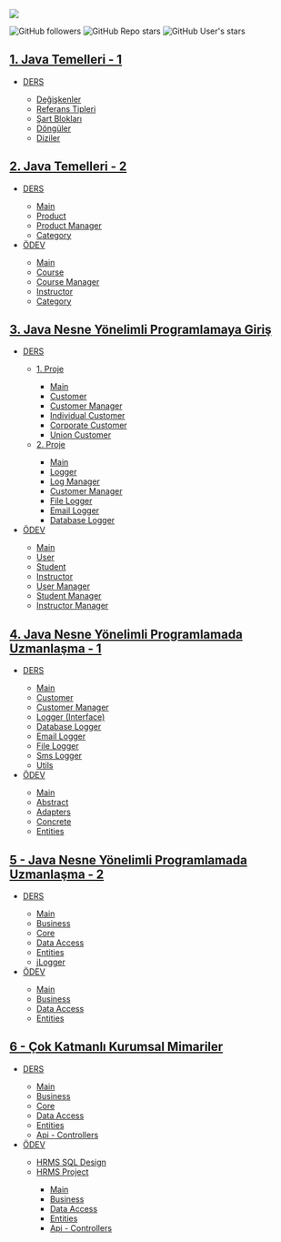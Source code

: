 <img align="center" src="https://r.resimlink.com/a32VDFXC.jpg"></img>

![GitHub followers](https://img.shields.io/github/followers/icanerdogan?style=for-the-badge)
![GitHub Repo stars](https://img.shields.io/github/stars/icanerdogan/JavaReactKamp?color=ocea&style=for-the-badge)
![GitHub User's stars](https://img.shields.io/github/stars/icanerdogan?color=yellow&style=for-the-badge)

<!-- JAVA TEMELLERİ - 1-->
<h2><a href="https://github.com/icanerdogan/JavaReactKamp/tree/master/1%20-%20Java%20Temelleri%201">1. Java Temelleri - 1 </a></h2>
    <ul>
        <li><a href="https://github.com/icanerdogan/JavaReactKamp/tree/master/1%20-%20Java%20Temelleri%201/DERS/Intro/src">DERS</a></li>
            <ul>
                <li><a href="https://github.com/icanerdogan/JavaReactKamp/blob/master/1%20-%20Java%20Temelleri%201/DERS/Intro/src/Main.java">Değişkenler</a> </li>
                <li><a href="https://github.com/icanerdogan/JavaReactKamp/blob/master/1%20-%20Java%20Temelleri%201/DERS/Intro/src/Type.java">Referans Tipleri</a> </li>
                <li><a href="https://github.com/icanerdogan/JavaReactKamp/blob/master/1%20-%20Java%20Temelleri%201/DERS/Intro/src/Conditions.java">Şart Blokları</a> </li>
                <li><a href="https://github.com/icanerdogan/JavaReactKamp/blob/master/1%20-%20Java%20Temelleri%201/DERS/Intro/src/Lists.java">Döngüler</a></li>
                <li><a href="https://github.com/icanerdogan/JavaReactKamp/blob/master/1%20-%20Java%20Temelleri%201/DERS/Intro/src/Lists.java">Diziler</a></li>
            </ul> 
    </ul>
<!-- JAVA TEMELLERİ - 2-->
<h2><a href="https://github.com/icanerdogan/JavaReactKamp/tree/master/2%20-%20Java%20Temelleri%202">2. Java Temelleri - 2 </a></h2>
    <ul>
        <li><a href="https://github.com/icanerdogan/JavaReactKamp/tree/master/2%20-%20Java%20Temelleri%202/DERS">DERS</a></li>
            <ul>
                <li><a href="https://github.com/icanerdogan/JavaReactKamp/blob/master/2%20-%20Java%20Temelleri%202/DERS/oopIntro/src/oopIntro/Main.java">Main</a> </li>
                <li><a href="https://github.com/icanerdogan/JavaReactKamp/blob/master/2%20-%20Java%20Temelleri%202/DERS/oopIntro/src/oopIntro/Product.java">Product</a> </li>
                <li><a href="https://github.com/icanerdogan/JavaReactKamp/blob/master/2%20-%20Java%20Temelleri%202/DERS/oopIntro/src/oopIntro/ProductManager.java">Product Manager</a> </li>
                <li><a href="https://github.com/icanerdogan/JavaReactKamp/blob/master/2%20-%20Java%20Temelleri%202/DERS/oopIntro/src/oopIntro/Category.java">Category</a></li>
            </ul>
        <li><a href = "https://github.com/icanerdogan/JavaReactKamp/tree/master/2%20-%20Java%20Temelleri%202/ODEV"> ÖDEV </a></li>
            <ul>
                <li><a href="https://github.com/icanerdogan/JavaReactKamp/blob/master/2%20-%20Java%20Temelleri%202/ODEV/oopIntroTask/src/oopIntroTask/Main.java">Main</a> </li>
                <li><a href="https://github.com/icanerdogan/JavaReactKamp/blob/master/2%20-%20Java%20Temelleri%202/ODEV/oopIntroTask/src/oopIntroTask/Course.java">Course</a> </li>
                <li><a href="https://github.com/icanerdogan/JavaReactKamp/blob/master/2%20-%20Java%20Temelleri%202/ODEV/oopIntroTask/src/oopIntroTask/CourseManager.java">Course Manager</a></li>
                <li><a href="https://github.com/icanerdogan/JavaReactKamp/blob/master/2%20-%20Java%20Temelleri%202/ODEV/oopIntroTask/src/oopIntroTask/Instructor.java">Instructor</a> </li>
                <li><a href="https://github.com/icanerdogan/JavaReactKamp/blob/master/2%20-%20Java%20Temelleri%202/ODEV/oopIntroTask/src/oopIntroTask/Category.java">Category</a></li>
            </ul>   
    </ul>
<!-- JAVA NESNE YÖNELİMLİ PROGRAMLAMA - 3 -->
    <h2><a href="https://github.com/icanerdogan/JavaReactKamp/tree/master/3%20-%20Java%20Nesne%20Yönelimli%20Programlamaya%20Giriş">3. Java Nesne Yönelimli Programlamaya Giriş </a></h2>
    <ul>
        <li><a href="https://github.com/icanerdogan/JavaReactKamp/tree/master/3%20-%20Java%20Nesne%20Yönelimli%20Programlamaya%20Giriş/DERS">DERS</a></li>
    <ul>
        <li><a href="https://github.com/icanerdogan/JavaReactKamp/tree/master/3%20-%20Java%20Nesne%20Yönelimli%20Programlamaya%20Giriş/DERS/inheritance/src/inheritance">1. Proje</a></li>
            <ul>
                <li><a href="https://github.com/icanerdogan/JavaReactKamp/blob/master/3%20-%20Java%20Nesne%20Yönelimli%20Programlamaya%20Giriş/DERS/inheritance/src/inheritance/Main.java">Main</a> </li>
                <li><a href="https://github.com/icanerdogan/JavaReactKamp/blob/master/3%20-%20Java%20Nesne%20Yönelimli%20Programlamaya%20Giriş/DERS/inheritance/src/inheritance/Customer.java">Customer</a> </li>
                <li><a href="https://github.com/icanerdogan/JavaReactKamp/blob/master/3%20-%20Java%20Nesne%20Yönelimli%20Programlamaya%20Giriş/DERS/inheritance/src/inheritance/CustomerManager.java">Customer Manager</a> </li>
                <li><a href="https://github.com/icanerdogan/JavaReactKamp/blob/master/3%20-%20Java%20Nesne%20Yönelimli%20Programlamaya%20Giriş/DERS/inheritance/src/inheritance/IndividualCustomer.java">Individual Customer</a></li>
                <li><a href="https://github.com/icanerdogan/JavaReactKamp/blob/master/3%20-%20Java%20Nesne%20Yönelimli%20Programlamaya%20Giriş/DERS/inheritance/src/inheritance/CorporateCustomer.java">Corporate Customer</a> </li>
                <li><a href="https://github.com/icanerdogan/JavaReactKamp/blob/master/3%20-%20Java%20Nesne%20Yönelimli%20Programlamaya%20Giriş/DERS/inheritance/src/inheritance/UnionCustomer.java">Union Customer</a></li>
            </ul>
        <li><a href="https://github.com/icanerdogan/JavaReactKamp/tree/master/3%20-%20Java%20Nesne%20Yönelimli%20Programlamaya%20Giriş/DERS/inheritance2/src/inheritance2"> 2. Proje </a></li>
            <ul>
                <li><a href="https://github.com/icanerdogan/JavaReactKamp/blob/master/3%20-%20Java%20Nesne%20Yönelimli%20Programlamaya%20Giriş/DERS/inheritance2/src/inheritance2/Main.java">Main</a> </li>
                <li><a href="https://github.com/icanerdogan/JavaReactKamp/blob/master/3%20-%20Java%20Nesne%20Yönelimli%20Programlamaya%20Giriş/DERS/inheritance2/src/inheritance2/Logger.java">Logger</a> </li>
                <li><a href="https://github.com/icanerdogan/JavaReactKamp/blob/master/3%20-%20Java%20Nesne%20Yönelimli%20Programlamaya%20Giriş/DERS/inheritance2/src/inheritance2/LogManager.java">Log Manager</a> </li>
                <li><a href="https://github.com/icanerdogan/JavaReactKamp/blob/master/3%20-%20Java%20Nesne%20Yönelimli%20Programlamaya%20Giriş/DERS/inheritance2/src/inheritance2/CustomerManager.java">Customer Manager</a> </li>
                <li><a href="https://github.com/icanerdogan/JavaReactKamp/blob/master/3%20-%20Java%20Nesne%20Yönelimli%20Programlamaya%20Giriş/DERS/inheritance2/src/inheritance2/FileLogger.java">File Logger</a></li>
                <li><a href="https://github.com/icanerdogan/JavaReactKamp/blob/master/3%20-%20Java%20Nesne%20Yönelimli%20Programlamaya%20Giriş/DERS/inheritance2/src/inheritance2/EmailLogger.java">Email Logger</a> </li>
                <li><a href="https://github.com/icanerdogan/JavaReactKamp/blob/master/3%20-%20Java%20Nesne%20Yönelimli%20Programlamaya%20Giriş/DERS/inheritance2/src/inheritance2/DatabaseLogger.java">Database Logger</a></li>
            </ul>
    </ul>      
        <li><a href = "https://github.com/icanerdogan/JavaReactKamp/tree/master/3%20-%20Java%20Nesne%20Yönelimli%20Programlamaya%20Giriş/ODEV"> ÖDEV </a></li>
            <ul>
                <li><a href="https://github.com/icanerdogan/JavaReactKamp/blob/master/3%20-%20Java%20Nesne%20Yönelimli%20Programlamaya%20Giriş/ODEV/day3Task/src/day3Task/Main.java">Main</a> </li>
                <li><a href="https://github.com/icanerdogan/JavaReactKamp/blob/master/3%20-%20Java%20Nesne%20Yönelimli%20Programlamaya%20Giriş/ODEV/day3Task/src/day3Task/User.java">User</a> </li>
                <li><a href="https://github.com/icanerdogan/JavaReactKamp/blob/master/3%20-%20Java%20Nesne%20Yönelimli%20Programlamaya%20Giriş/ODEV/day3Task/src/day3Task/Student.java">Student</a></li>
                <li><a href="https://github.com/icanerdogan/JavaReactKamp/blob/master/3%20-%20Java%20Nesne%20Yönelimli%20Programlamaya%20Giriş/ODEV/day3Task/src/day3Task/Instructor.java">Instructor</a> </li>
                <li><a href="https://github.com/icanerdogan/JavaReactKamp/blob/master/3%20-%20Java%20Nesne%20Yönelimli%20Programlamaya%20Giriş/ODEV/day3Task/src/day3Task/UserManager.java">User Manager</a></li>
                <li><a href="https://github.com/icanerdogan/JavaReactKamp/blob/master/3%20-%20Java%20Nesne%20Yönelimli%20Programlamaya%20Giriş/ODEV/day3Task/src/day3Task/StudentManager.java">Student Manager</a></li>
                <li><a href="https://github.com/icanerdogan/JavaReactKamp/blob/master/3%20-%20Java%20Nesne%20Yönelimli%20Programlamaya%20Giriş/ODEV/day3Task/src/day3Task/InstructorManager.java">Instructor Manager</a></li>
            </ul>   
    </ul>
<!-- JAVA NESNE PROGRAMLAMA UZMANLAŞMA - 4-->  
<h2><a href="https://github.com/icanerdogan/JavaReactKamp/tree/master/2%20-%20Java%20Temelleri%202">4. Java Nesne Yönelimli Programlamada Uzmanlaşma - 1</a></h2>
    <ul>
        <li><a href="https://github.com/icanerdogan/JavaReactKamp/tree/master/4%20-%20Java%20Nesne%20Yönelimli%20Programlamada%20Uzmanlaşma%201/DERS">DERS</a></li>
            <ul>
                <li><a href="https://github.com/icanerdogan/JavaReactKamp/blob/master/4%20-%20Java%20Nesne%20Yönelimli%20Programlamada%20Uzmanlaşma%201/DERS/interfaces/src/interfaces/Main.java">Main</a> </li>
                <li><a href="https://github.com/icanerdogan/JavaReactKamp/blob/master/4%20-%20Java%20Nesne%20Yönelimli%20Programlamada%20Uzmanlaşma%201/DERS/interfaces/src/interfaces/Customer.java">Customer</a> </li>
                <li><a href="https://github.com/icanerdogan/JavaReactKamp/blob/master/4%20-%20Java%20Nesne%20Yönelimli%20Programlamada%20Uzmanlaşma%201/DERS/interfaces/src/interfaces/CustomerManager.java">Customer Manager</a> </li>
                <li><a href="https://github.com/icanerdogan/JavaReactKamp/blob/master/4%20-%20Java%20Nesne%20Yönelimli%20Programlamada%20Uzmanlaşma%201/DERS/interfaces/src/interfaces/Logger.java">Logger (Interface)</a></li>
                <li><a href="https://github.com/icanerdogan/JavaReactKamp/blob/master/4%20-%20Java%20Nesne%20Yönelimli%20Programlamada%20Uzmanlaşma%201/DERS/interfaces/src/interfaces/DatabaseLogger.java">Database Logger</a> </li>
                <li><a href="https://github.com/icanerdogan/JavaReactKamp/blob/master/4%20-%20Java%20Nesne%20Yönelimli%20Programlamada%20Uzmanlaşma%201/DERS/interfaces/src/interfaces/EmailLogger.java">Email Logger</a> </li>
                <li><a href="https://github.com/icanerdogan/JavaReactKamp/blob/master/4%20-%20Java%20Nesne%20Yönelimli%20Programlamada%20Uzmanlaşma%201/DERS/interfaces/src/interfaces/FileLogger.java">File Logger</a> </li>
                <li><a href="https://github.com/icanerdogan/JavaReactKamp/blob/master/4%20-%20Java%20Nesne%20Yönelimli%20Programlamada%20Uzmanlaşma%201/DERS/interfaces/src/interfaces/SmsLogger.java">Sms Logger</a></li>
                <li><a href="https://github.com/icanerdogan/JavaReactKamp/blob/master/4%20-%20Java%20Nesne%20Yönelimli%20Programlamada%20Uzmanlaşma%201/DERS/interfaces/src/interfaces/Utils.java">Utils</a></li>
            </ul>
     <li><a href="https://github.com/icanerdogan/JavaReactKamp/tree/master/4%20-%20Java%20Nesne%20Yönelimli%20Programlamada%20Uzmanlaşma%201/ODEV">ÖDEV</a></li>
            <ul>
                <li><a href="https://github.com/icanerdogan/JavaReactKamp/blob/master/4%20-%20Java%20Nesne%20Yönelimli%20Programlamada%20Uzmanlaşma%201/ODEV/day4Task1/src/Main.java">Main</a> </li>
                <li><a href="https://github.com/icanerdogan/JavaReactKamp/tree/master/4%20-%20Java%20Nesne%20Yönelimli%20Programlamada%20Uzmanlaşma%201/ODEV/day4Task1/src/Abstract">Abstract</a> </li>
                <li><a href="https://github.com/icanerdogan/JavaReactKamp/tree/master/4%20-%20Java%20Nesne%20Yönelimli%20Programlamada%20Uzmanlaşma%201/ODEV/day4Task1/src/Adapters">Adapters</a> </li>
                <li><a href="https://github.com/icanerdogan/JavaReactKamp/tree/master/4%20-%20Java%20Nesne%20Yönelimli%20Programlamada%20Uzmanlaşma%201/ODEV/day4Task1/src/Concrete">Concrete</a> </li>
                <li><a href="https://github.com/icanerdogan/JavaReactKamp/tree/master/4%20-%20Java%20Nesne%20Yönelimli%20Programlamada%20Uzmanlaşma%201/ODEV/day4Task1/src/Entities">Entities</a></li>
            </ul>
</ul>

<h2><a href="https://github.com/icanerdogan/JavaReactKamp/tree/master/5%20-%20Java%20Nesne%20Yönelimli%20Programlamada%20Uzmanlaşma%202">5 - Java Nesne Yönelimli Programlamada Uzmanlaşma - 2 </a></h2>
    <ul>
        <li><a href="https://github.com/icanerdogan/JavaReactKamp/tree/master/5%20-%20Java%20Nesne%20Yönelimli%20Programlamada%20Uzmanlaşma%202/DERS">DERS</a></li>
            <ul>
                <li><a href="https://github.com/icanerdogan/JavaReactKamp/blob/master/5%20-%20Java%20Nesne%20Yönelimli%20Programlamada%20Uzmanlaşma%202/DERS/nLayeredDemo/src/Main.java">Main</a> </li>
                <li><a href="https://github.com/icanerdogan/JavaReactKamp/tree/master/5%20-%20Java%20Nesne%20Yönelimli%20Programlamada%20Uzmanlaşma%202/DERS/nLayeredDemo/src/business">Business</a> </li>
                <li><a href="https://github.com/icanerdogan/JavaReactKamp/tree/master/5%20-%20Java%20Nesne%20Yönelimli%20Programlamada%20Uzmanlaşma%202/DERS/nLayeredDemo/src/core">Core </a> </li>
                <li><a href="https://github.com/icanerdogan/JavaReactKamp/tree/master/5%20-%20Java%20Nesne%20Yönelimli%20Programlamada%20Uzmanlaşma%202/DERS/nLayeredDemo/src/dataAccess">Data Access</a></li>
                <li><a href="https://github.com/icanerdogan/JavaReactKamp/tree/master/5%20-%20Java%20Nesne%20Yönelimli%20Programlamada%20Uzmanlaşma%202/DERS/nLayeredDemo/src/entities">Entities</a></li>
                <li><a href="https://github.com/icanerdogan/JavaReactKamp/tree/master/5%20-%20Java%20Nesne%20Yönelimli%20Programlamada%20Uzmanlaşma%202/DERS/nLayeredDemo/src/jLogger">jLogger</a></li>
            </ul>
        <li><a href = "https://github.com/icanerdogan/JavaReactKamp/tree/master/5%20-%20Java%20Nesne%20Yönelimli%20Programlamada%20Uzmanlaşma%202/ODEV"> ÖDEV </a></li>
            <ul>
                <li><a href="https://github.com/icanerdogan/JavaReactKamp/blob/master/5%20-%20Java%20Nesne%20Yönelimli%20Programlamada%20Uzmanlaşma%202/ODEV/day5Task/src/Main.java">Main</a> </li>
                <li><a href="https://github.com/icanerdogan/JavaReactKamp/tree/master/5%20-%20Java%20Nesne%20Yönelimli%20Programlamada%20Uzmanlaşma%202/ODEV/day5Task/src/business">Business</a> </li>
                <li><a href="https://github.com/icanerdogan/JavaReactKamp/tree/master/5%20-%20Java%20Nesne%20Yönelimli%20Programlamada%20Uzmanlaşma%202/ODEV/day5Task/src/dataAccess">Data Access</a></li>
                <li><a href="https://github.com/icanerdogan/JavaReactKamp/tree/master/5%20-%20Java%20Nesne%20Yönelimli%20Programlamada%20Uzmanlaşma%202/ODEV/day5Task/src/entities">Entities</a> </li>
            </ul>   
    </ul>

    


<h2><a href="https://github.com/icanerdogan/JavaReactKamp/tree/master/6%20-%20Çok%20Katmanlı%20Kurumsal%20Mimariler">6 - Çok Katmanlı Kurumsal Mimariler </a></h2>
    <ul>
        <li><a href="https://github.com/icanerdogan/JavaReactKamp/tree/master/6%20-%20Çok%20Katmanlı%20Kurumsal%20Mimariler/DERS">DERS</a></li>
            <ul>
                <li><a href="https://github.com/icanerdogan/JavaReactKamp/blob/master/6%20-%20Çok%20Katmanlı%20Kurumsal%20Mimariler/DERS/nortwind/src/main/java/kodllamaio/nortwind/NortwindApplication.java">Main</a> </li>
                <li><a href="https://github.com/icanerdogan/JavaReactKamp/tree/master/6%20-%20Çok%20Katmanlı%20Kurumsal%20Mimariler/DERS/nortwind/src/main/java/kodllamaio/nortwind/business">Business</a> </li>
                <li><a href="https://github.com/icanerdogan/JavaReactKamp/tree/master/5%20-%20Java%20Nesne%20Yönelimli%20Programlamada%20Uzmanlaşma%202/DERS/nLayeredDemo/src/core">Core </a> </li>
                <li><a href="https://github.com/icanerdogan/JavaReactKamp/tree/master/6%20-%20Çok%20Katmanlı%20Kurumsal%20Mimariler/DERS/nortwind/src/main/java/kodllamaio/nortwind/dataAccess">Data Access</a></li>
                <li><a href="https://github.com/icanerdogan/JavaReactKamp/tree/master/6%20-%20Çok%20Katmanlı%20Kurumsal%20Mimariler/DERS/nortwind/src/main/java/kodllamaio/nortwind/entities">Entities</a></li>
                <li><a href="https://github.com/icanerdogan/JavaReactKamp/tree/master/6%20-%20Çok%20Katmanlı%20Kurumsal%20Mimariler/DERS/nortwind/src/main/java/kodllamaio/nortwind/api/controllers">Api - Controllers</a></li>
            </ul> 
        <li><a href="https://github.com/icanerdogan/JavaReactKamp/tree/master/6%20-%20Çok%20Katmanlı%20Kurumsal%20Mimariler/ODEV">ÖDEV</a></li>
            <ul>
                <li><a href="https://github.com/icanerdogan/JavaReactKamp/tree/master/6%20-%20Çok%20Katmanlı%20Kurumsal%20Mimariler/ODEV/1%20-%20HRMS%20SQL%20Design">HRMS SQL Design</a></li>
                <li><a href="https://github.com/icanerdogan/JavaReactKamp/tree/master/6%20-%20Çok%20Katmanlı%20Kurumsal%20Mimariler/ODEV/2%20-%20HRMS%20PROJECT/hrms/src/main/java/icanerdogan/hrms">HRMS Project </a></li>
                    <ul>
                        <li><a href="https://github.com/icanerdogan/JavaReactKamp/blob/master/6%20-%20Çok%20Katmanlı%20Kurumsal%20Mimariler/ODEV/2%20-%20HRMS%20PROJECT/hrms/src/main/java/icanerdogan/hrms/HrmsApplication.java">Main</a> </li>
                        <li><a href="https://github.com/icanerdogan/JavaReactKamp/tree/master/6%20-%20Çok%20Katmanlı%20Kurumsal%20Mimariler/ODEV/2%20-%20HRMS%20PROJECT/hrms/src/main/java/icanerdogan/hrms/business">Business</a> </li>
                        <li><a href="https://github.com/icanerdogan/JavaReactKamp/tree/master/6%20-%20Çok%20Katmanlı%20Kurumsal%20Mimariler/ODEV/2%20-%20HRMS%20PROJECT/hrms/src/main/java/icanerdogan/hrms/dataAccess">Data Access</a></li>
                        <li><a href="https://github.com/icanerdogan/JavaReactKamp/tree/master/6%20-%20Çok%20Katmanlı%20Kurumsal%20Mimariler/ODEV/2%20-%20HRMS%20PROJECT/hrms/src/main/java/icanerdogan/hrms/entities">Entities</a></li>
                        <li><a href="https://github.com/icanerdogan/JavaReactKamp/tree/master/6%20-%20Çok%20Katmanlı%20Kurumsal%20Mimariler/ODEV/2%20-%20HRMS%20PROJECT/hrms/src/main/java/icanerdogan/hrms/api/controllers">Api - Controllers</a></li>
                    </ul> 
            </ul>    
    </ul>
